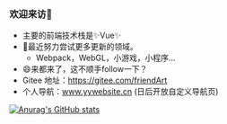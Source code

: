 ### 欢迎来访👋

- 主要的前端技术栈是✨Vue✨
- 🌱最近努力尝试更多更新的领域。
  - Webpack，WebGL，小游戏，小程序...
- 😄来都来了，这不顺手follow一下？
- Gitee 地址：https://gitee.com/friendArt
- 个人导航：www.yywebsite.cn  (日后开放自定义导航页)

[![Anurag's GitHub stats](https://github-readme-stats.vercel.app/api?username=YYForReal)](https://github.com/anuraghazra/github-readme-stats)


<!--
**YYForReal/YYForReal** is a ✨ _special_ ✨ repository because its `README.md` (this file) appears on your GitHub profile.
Here are some ideas to get you started:
- 🔭 I’m currently working on ...
- 🌱 I’m currently learning ...
- 👯 I’m looking to collaborate on ...
- 🤔 I’m looking for help with ...
- 💬 Ask me about ...
- 📫 How to reach me: ...
- 😄 Pronouns: ...
- ⚡ Fun fact: ...
-->
